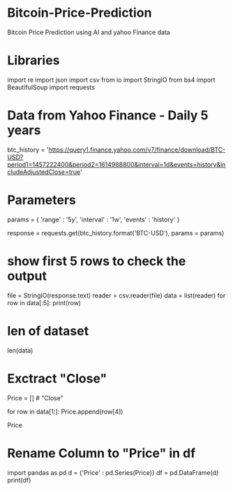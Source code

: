 # Bitcoin-Price-Prediction
Bitcoin Price Prediction using AI and yahoo Finance data

# Libraries
import re
import json
import csv
from io import StringIO
from bs4 import BeautifulSoup
import requests

# Data from Yahoo Finance - Daily 5 years 
btc_history = 'https://query1.finance.yahoo.com/v7/finance/download/BTC-USD?period1=1457222400&period2=1614988800&interval=1d&events=history&includeAdjustedClose=true'

# Parameters
params = {
    'range' : '5y',
    'interval' : '1w',
    'events' : 'history'
}

response = requests.get(btc_history.format('BTC-USD'), params = params)

# show first 5 rows to check the output 
file = StringIO(response.text)
reader = csv.reader(file)
data = list(reader)
for row in data[:5]:
    print(row)
    
# len of dataset
len(data)

# Exctract "Close"
Price = [] #  "Close"

for row in data[1:]:
    Price.append(row[4])
    
Price

# Rename Column to "Price" in df
import pandas as pd
d = {'Price' : pd.Series(Price)}
df = pd.DataFrame(d)
print(df)


